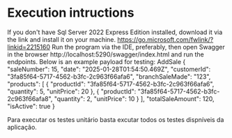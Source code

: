 # Execution intructions
If you don't have Sql Server 2022 Express Edition installed, download it via the link and install it on your machine. https://go.microsoft.com/fwlink/?linkid=2215160
Run the program via the IDE, preferably, then open Swagger in the browser http://localhost:5290/swagger/index.html and run the endpoints.
Below is an example payload for testing:
AddSale
{
  "saleNumber": 15,
  "date": "2025-01-28T01:54:50.469Z",
  "customerId": "3fa85f64-5717-4562-b3fc-2c963f66afa6",
  "branchSaleMade": "123",
  "products": [
    {
      "productId": "3fa85f64-5717-4562-b3fc-2c963f66afa6",
      "quantity": 5,
      "unitPrice": 20
    },
    {
      "productId": "3fa85f64-5717-4562-b3fc-2c963f66afa8",
      "quantity": 2,
      "unitPrice": 10
    }
  ],
  "totalSaleAmount": 120,
  "isActive": true
}

Para executar os testes unitário basta excutar todos os testes dispníveis da aplicação.